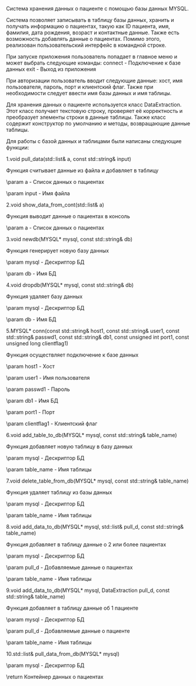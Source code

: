 Система хранения данных о пациенте с помощью базы данных MYSQL.

Система позволяет записывать в таблицу базы данных, хранить и получать информацию о пациентах, такую как ID пациента, имя, фамилия, дата рождения, возраст и контактные данные. Также есть возможность добавлять данные о пациентах. Помимо этого, реализован пользовательский интерфейс в командной строке.

При запуске приложения пользователь попадает в главное меню и может выбрать следующие команды: connect - Подключение к базе данных exit - Выход из приложения

При авторизации пользователь вводит следующие данные: хост, имя пользователя, пароль, порт и клиентский флаг. Также при необходимости следует ввести имя базы данных и имя таблицы.

Для хранения данных о пациенте используется класс DataExtraction. Этот класс получает текстовую строку, проверяет её корректность и преобразует элементы строки в данные таблицы. Также класс содержит конструктор по умолчанию и методы, возвращающие данные таблицы.

Для работы с базой данных и таблицами были написаны следующие функции:

1.void pull_data(std::list& a, const std::string& input)

Функция считывает данные из файла и добавляет в таблицу

\param a - Список данных о пациентах

\param input - Имя файла

2.void show_data_from_cont(std::list& a)

Функция выводит данные о пациентах в консоль

\param a - Список данных о пациентах

3.void newdb(MYSQL* mysql, const std::string& db)

Функция генерирует новую базу данных

\param mysql - Дескриптор БД

\param db - Имя БД

4.void dropdb(MYSQL* mysql, const std::string& db)

Функция удаляет базу данных

\param mysql - Дескриптор БД

\param db - Имя БД

5.MYSQL* conn(const std::string& host1, const std::string& user1, const std::string& passwd1, const std::string& db1, const unsigned int port1, const unsigned long clientflag1)

Функция осуществляет подключение к базе данных

\param host1 - Хост

\param user1 - Имя пользователя

\param passwd1 - Пароль

\param db1 - Имя БД

\param port1 - Порт

\param clientflag1 - Клиентский флаг

6.void add_table_to_db(MYSQL* mysql, const std::string& table_name)

Функция добавляет новую таблицу в базу данных

\param mysql - Дескриптор БД

\param table_name - Имя таблицы

7.void delete_table_from_db(MYSQL* mysql, const std::string& table_name)

Функция удаляет таблицу из базы данных

\param mysql - Дескриптор БД

\param table_name - Имя таблицы

8.void add_data_to_db(MYSQL* mysql, std::list& pull_d, const std::string& table_name)

Функция добавляет в таблицу данные о 2 или более пациентах

\param mysql - Дескриптор БД

\param pull_d - Добавляемые данные о пациентах

\param table_name - Имя таблицы

9.void add_data_to_db(MYSQL* mysql, DataExtraction pull_d, const std::string& table_name)

Функция добавляет в таблицу данные об 1 пациенте

\param mysql - Дескриптор БД

\param pull_d - Добавляемые данные о пациенте

\param table_name - Имя таблицы

10.std::list& pull_data_from_db(MYSQL* mysql)

\param mysql - Дескриптор БД

\return Контейнер данных о пациентах
